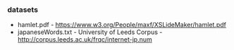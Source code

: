 ### datasets
- hamlet.pdf - https://www.w3.org/People/maxf/XSLideMaker/hamlet.pdf
- japaneseWords.txt -  University of Leeds Corpus - http://corpus.leeds.ac.uk/frqc/internet-jp.num 

